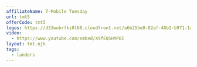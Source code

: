 ```yaml
---
affiliateName: T-Mobile Tuesday
url: tmt5
offerCode: tmt5
logos: https://d33wubrfki0l68.cloudfront.net/a6b25be0-02af-48b2-b971-1a268930071a/13%20Pro%20-%209%20(1).png
video:
  - https://www.youtube.com/embed/X9fEQSHMPBI
layout: tmt.njk
tags:
  - landers
---
```


